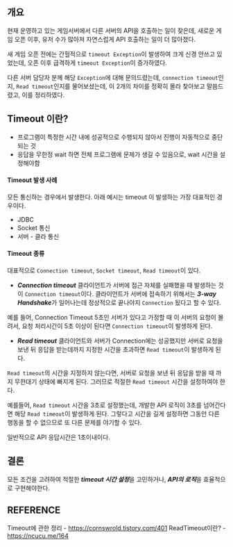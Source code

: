 
## 개요

현재 운영하고 있는 게임서버에서 다른 서버의 API을 호출하는 일이 잦은데, 새로운 게임 오픈 이후, 유저 수가 많아져 자연스럽게 API 호출하는 일이 더 많아졌다. 

새 게임 오픈 전에는 간헐적으로 `timeout Exception`이 발생하여 크게 신경 안쓰고 있었는데,
오픈 이후 급격하게 `timeout Exception`이 증가하였다.

다른 서버 담당자 분께 해당 `Exception`에 대해 문의드렸는데, `connection timeout`인지, `Read timeout`인지를 물어보셨는데, 이 2개의 차이를 정확히 몰라 찾아보고 말씀드렸고, 이를 정리하였다.


## Timeout 이란?

- 프로그램이 특정한 시간 내에 성공적으로 수행되지 않아서 진행이 자동적으로 중단되는 것
- 응답을 무한정 wait 하면 전체 프로그램에 문제가 생길 수 있음으로, wait 시간을 설정해야함

#### Timeout 발생 사례

모든 통신하는 경우에서 발생한다. 아래 예시는 timeout 이 발생하는 가장 대표적인 경우이다.
- JDBC
- Socket 통신
- 서버 - 클라 통신

#### Timeout 종류

대표적으로 `Connection timeout`, `Socket timeout`, `Read timeout`이 있다. 

- ***Connection timeout***
클라이언트가 서버에 접근 자체를 실패했을 때 발생하는 것이 `Connection timeout`이다. 
클라이언트가 서버에 접속하기 위해서는 ***3-way Handshake***가 일어나는데 정상적으로 끝나야지 `Connection` 됬다고 할 수 있다. 

예를 들어, Connection Timeout 5초인 서버가 있다고 가정할 때 이 서버의 요청이 몰려서, 요청 처리시간이 5초 이상이 된다면 `Connection timeout`이 발생하게 된다.

- ***Read timeout***
클라이언트와 서버가 Connection에는 성공했지만 서버로 요청을 보낸 뒤 응답을 받는데까지 지정한 시간을 초과하면 `Read timeout`이 발생하게 된다.

`Read timeout`의 시간을 지정하지 않는다면, 서버로 요청을 보낸 뒤 응답을 받을 때 까지 무한대기 상태에 빠지게 된다. 그러므로 적절한 `Read timeout` 시간을 설정하여야 한다.

예를들어, `Read timeout` 시간을 3초로 설정했는데, 개발한 API 로직이 3초를 넘어간다면 해당 `Read timeout`이 발생하게 된다. 그렇다고 시간을 길게 설정하면 그동안 다른 행동을 할 수 없으므로 또 다른 문제를 야기할 수 있다.

일반적으로 API 응답시간은 1초이내이다. 

## 결론

모든 조건을 고려하여 적절한 ***timeout 시간 설정***을 고민하거나, ***API의 로직***을 효율적으로 구현해야한다.

## REFERENCE

Timeout에 관한 정리 - https://cornswrold.tistory.com/401
ReadTimeout이란? - https://ncucu.me/164
